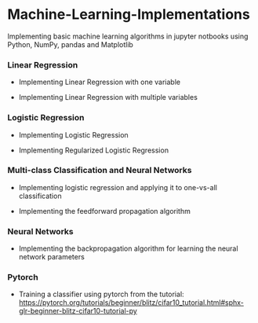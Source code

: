 # Machine-Learning-Implementations
Implementing basic machine learning algorithms in jupyter notbooks using Python, NumPy, pandas and Matplotlib

<h3>Linear Regression</h3>

* Implementing Linear Regression with one variable 
  
* Implementing Linear Regression with multiple variables


<h3>Logistic Regression</h3>

* Implementing Logistic Regression 		
			
* Implementing Regularized Logistic Regression
			
<h3>Multi-class Classification and Neural Networks</h3>

* Implementing logistic regression and applying it to one-vs-all classification
	
* Implementing the feedforward propagation algorithm 
	
<h3>Neural Networks</h3>

* Implementing the backpropagation algorithm for learning the neural network parameters 

<h3>Pytorch</h3>

* Training a classifier using pytorch from the tutorial: https://pytorch.org/tutorials/beginner/blitz/cifar10_tutorial.html#sphx-glr-beginner-blitz-cifar10-tutorial-py
